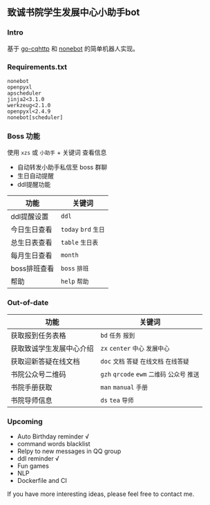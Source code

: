 ## 致诚书院学生发展中心小助手bot

### Intro

基于 [go-cqhttp](https://github.com/Mrs4s/go-cqhttp) 和 [nonebot](https://github.com/nonebot/nonebot) 的简单机器人实现。

### Requirements.txt

```
nonebot
openpyxl
apscheduler
jinja2<3.1.0
werkzeug<2.1.0
openpyxl<2.4.9
nonebot[scheduler]
```

### Boss 功能

使用 `xzs` 或 `小助手` + 关键词 查看信息

- 自动转发小助手私信至 boss 群聊
- 生日自动提醒
- ddl提醒功能

| 功能 | 关键词 |
| ---- | ----- |
| ddl提醒设置 | `ddl` |
| 今日生日查看 | `today` `brd` `生日`  |
| 总生日表查看 | `table` `生日表` |
| 每月生日查看 | `month`|
| boss排班查看 | `boss` `排班` |
| 帮助 | `help` `帮助` |

### Out-of-date

| 功能 | 关键词 |
| ---- | ----- |
| 获取报到任务表格|`bd` `任务` `报到` |
| 获取致诚学生发展中心介绍 | `zx` `center` `中心` `发展中心` |
| 获取迎新答疑在线文档 | `doc` `文档` `答疑` `在线文档` `在线答疑`  |
| 书院公众号二维码 | `gzh` `qrcode` `ewm` `二维码` `公众号` `推送`  |
| 书院手册获取 | `man` `manual` `手册` |
| 书院导师信息 | `ds` `tea` `导师` |

### Upcoming

- Auto Birthday reminder √
- command words blacklist
- Relpy to new messages in QQ group
- ddl reminder √
- Fun games
- NLP
- Dockerfile and CI

If you have more interesting ideas, please feel free to contact me.
